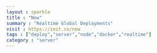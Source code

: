 ```yaml
---
layout : sparkle
title : "Now"
summary : "Realtime Global Deployments"
visit : https://zeit.co/now
tags : ["deploy","server","node","docker","realtime"]
category : "server"
---
```


